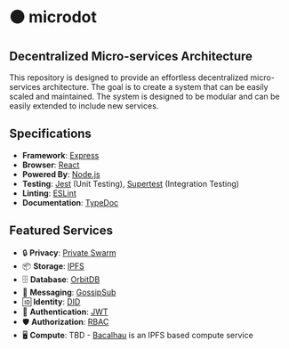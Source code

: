 # 🟠 microdot

## Decentralized Micro-services Architecture

This repository is designed to provide an effortless decentralized micro-services architecture. The goal is to create a system that can be easily scaled and maintained. The system is designed to be modular and can be easily extended to include new services.

## Specifications

- **Framework**: [Express](https://expressjs.com/)
- **Browser**: [React](https://reactjs.org/)
- **Powered By**: [Node.js](https://nodejs.org/)
- **Testing**: [Jest](https://jestjs.io/) (Unit Testing), [Supertest](https://github.com/visionmedia/supertest) (Integration Testing)
- **Linting**: [ESLint](https://eslint.org/)
- **Documentation**: [TypeDoc](https://typedoc.org/)

## Featured Services

- 🔒 **Privacy**: [Private Swarm](https://libp2p.io/)
- 📦 **Storage**: [IPFS](https://ipfs.io/)
- 🗄️ **Database**: [OrbitDB](https://orbitdb.org/)
- 💬 **Messaging**: [GossipSub](https://docs.libp2p.io/concepts/publish-subscribe/)
- 🆔 **Identity**: [DID](https://www.w3.org/TR/did-core/)
- 🔑 **Authentication**: [JWT](https://jwt.io/)
- 🛡️ **Authorization**: [RBAC](https://en.wikipedia.org/wiki/Role-based_access_control)
- 🖥️ **Compute**: TBD - [Bacalhau](https://www.bacalhau.org/) is an IPFS based compute service
